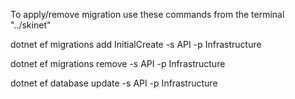 To apply/remove migration use these commands from the terminal "../skinet"

dotnet ef migrations add InitialCreate -s API -p Infrastructure

dotnet ef migrations remove -s API -p Infrastructure

dotnet ef database update -s API -p Infrastructure